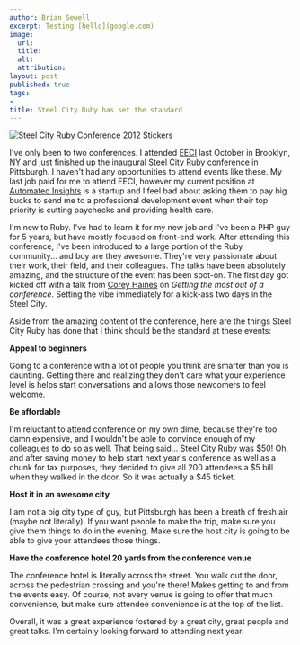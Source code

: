 ```yaml
---
author: Brian Sewell
excerpt: Testing [hello](google.com)
image:
  url:
  title:
  alt:
  attribution:
layout: post
published: true
tags:
-
title: Steel City Ruby has set the standard
---
```


<img src="http://farm9.staticflickr.com/8283/7711890546_9d93d1d3e9_o.jpg" alt="Steel City Ruby Conference 2012 Stickers" />

I've only been to two conferences.  I attended [EECI](http://eeciconf.com/) last October in Brooklyn, NY and just finished up the inaugural [Steel City Ruby conference](http://www.steelcityrubyconf.org) in Pittsburgh.  I haven't had any opportunities to attend events like these.  My last job paid for me to attend EECI, however my current position at [Automated Insights](http://automatedinsights.com) is a startup and I feel bad about asking them to pay big bucks to send me to a professional development event when their top priority is cutting paychecks and providing health care.

I'm new to Ruby. I've had to learn it for my new job and I've been a PHP guy for 5 years, but have mostly focused on front-end work.  After attending this conference, I've been introduced to a large portion of the Ruby community... and boy are they awesome.  They're very passionate about their work, their field, and their colleagues.  The talks have been absolutely amazing, and the structure of the event has been spot-on.  The first day got kicked off with a talk from [Corey Haines](http://twitter.com/#!/coreyhaines) on *Getting the most out of a conference*.  Setting the vibe immediately for a kick-ass two days in the Steel City.

Aside from the amazing content of the conference, here are the things Steel City Ruby has done that I think should be the standard at these events:

**Appeal to beginners**

Going to a conference with a lot of people you think are smarter than you is daunting.  Getting there and realizing they don't care what your experience level is helps start conversations and allows those newcomers to feel welcome.

**Be affordable**

I'm reluctant to attend conference on my own dime, because they're too damn expensive, and I wouldn't be able to convince enough of my colleagues to do so as well.  That being said... Steel City Ruby was $50!  Oh, and after saving money to help start next year's conference as well as a chunk for tax purposes, they decided to give all 200 attendees a $5 bill when they walked in the door.  So it was actually a $45 ticket.

**Host it in an awesome city**

I am not a big city type of guy, but Pittsburgh has been a breath of fresh air (maybe not literally).  If you want people to make the trip, make sure you give them things to do in the evening.  Make sure the host city is going to be able to give your attendees those things.

**Have the conference hotel 20 yards from the conference venue**

The conference hotel is literally across the street.  You walk out the door, across the pedestrian crossing and you're there!  Makes getting to and from the events easy.  Of course, not every venue is going to offer that much convenience, but make sure attendee convenience is at the top of the list.

Overall, it was a great experience fostered by a great city, great people and great talks.  I'm certainly looking forward to attending next year.